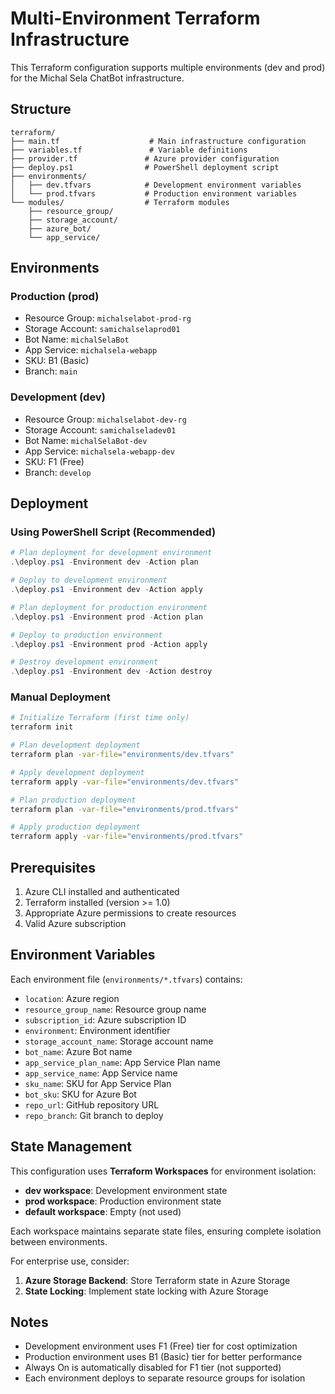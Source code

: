 # Multi-Environment Terraform Infrastructure

This Terraform configuration supports multiple environments (dev and prod) for the Michal Sela ChatBot infrastructure.

## Structure

```
terraform/
├── main.tf                    # Main infrastructure configuration
├── variables.tf               # Variable definitions
├── provider.tf               # Azure provider configuration
├── deploy.ps1                # PowerShell deployment script
├── environments/
│   ├── dev.tfvars            # Development environment variables
│   └── prod.tfvars           # Production environment variables
└── modules/                  # Terraform modules
    ├── resource_group/
    ├── storage_account/
    ├── azure_bot/
    └── app_service/
```

## Environments

### Production (prod)
- Resource Group: `michalselabot-prod-rg`
- Storage Account: `samichalselaprod01`
- Bot Name: `michalSelaBot`
- App Service: `michalsela-webapp`
- SKU: B1 (Basic)
- Branch: `main`

### Development (dev)
- Resource Group: `michalselabot-dev-rg`
- Storage Account: `samichalseladev01`
- Bot Name: `michalSelaBot-dev`
- App Service: `michalsela-webapp-dev`
- SKU: F1 (Free)
- Branch: `develop`

## Deployment

### Using PowerShell Script (Recommended)

```powershell
# Plan deployment for development environment
.\deploy.ps1 -Environment dev -Action plan

# Deploy to development environment
.\deploy.ps1 -Environment dev -Action apply

# Plan deployment for production environment
.\deploy.ps1 -Environment prod -Action plan

# Deploy to production environment
.\deploy.ps1 -Environment prod -Action apply

# Destroy development environment
.\deploy.ps1 -Environment dev -Action destroy
```

### Manual Deployment

```bash
# Initialize Terraform (first time only)
terraform init

# Plan development deployment
terraform plan -var-file="environments/dev.tfvars"

# Apply development deployment
terraform apply -var-file="environments/dev.tfvars"

# Plan production deployment
terraform plan -var-file="environments/prod.tfvars"

# Apply production deployment
terraform apply -var-file="environments/prod.tfvars"
```

## Prerequisites

1. Azure CLI installed and authenticated
2. Terraform installed (version >= 1.0)
3. Appropriate Azure permissions to create resources
4. Valid Azure subscription

## Environment Variables

Each environment file (`environments/*.tfvars`) contains:

- `location`: Azure region
- `resource_group_name`: Resource group name
- `subscription_id`: Azure subscription ID
- `environment`: Environment identifier
- `storage_account_name`: Storage account name
- `bot_name`: Azure Bot name
- `app_service_plan_name`: App Service Plan name
- `app_service_name`: App Service name
- `sku_name`: SKU for App Service Plan
- `bot_sku`: SKU for Azure Bot
- `repo_url`: GitHub repository URL
- `repo_branch`: Git branch to deploy

## State Management

This configuration uses **Terraform Workspaces** for environment isolation:

- **dev workspace**: Development environment state
- **prod workspace**: Production environment state
- **default workspace**: Empty (not used)

Each workspace maintains separate state files, ensuring complete isolation between environments.

For enterprise use, consider:
1. **Azure Storage Backend**: Store Terraform state in Azure Storage
2. **State Locking**: Implement state locking with Azure Storage

## Notes

- Development environment uses F1 (Free) tier for cost optimization
- Production environment uses B1 (Basic) tier for better performance
- Always On is automatically disabled for F1 tier (not supported)
- Each environment deploys to separate resource groups for isolation

